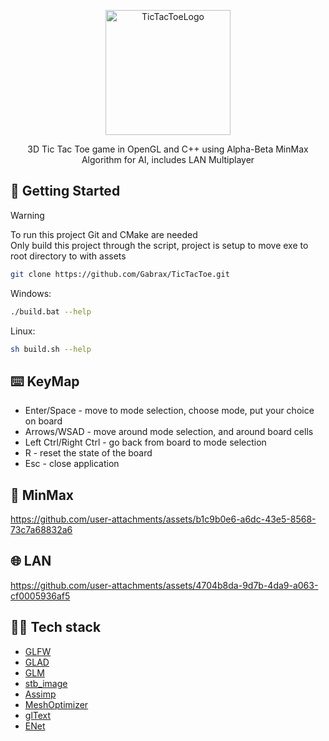  <p align="center">
    <img src="https://github.com/user-attachments/assets/85913b55-2e9e-4ac9-9420-e1818a095fe3" alt="TicTacToeLogo" width="200"/>
</p>

<p align="center"> 3D Tic Tac Toe game in OpenGL and C++ using Alpha-Beta MinMax Algorithm for AI, includes LAN Multiplayer </p>

## 🚀 Getting Started
> [!WARNING]
> To run this project Git and CMake are needed<br>
> Only build this project through the script, project is setup to move exe to root directory to with assets

```bash
git clone https://github.com/Gabrax/TicTacToe.git
```
Windows:<br>
```bash
./build.bat --help
```
Linux:<br>
```bash
sh build.sh --help
```

## ⌨️ KeyMap
- Enter/Space - move to mode selection, choose mode, put your choice on board
- Arrows/WSAD - move around mode selection, and around board cells
- Left Ctrl/Right Ctrl - go back from board to mode selection
- R - reset the state of the board
- Esc - close application

## 🤖 MinMax
https://github.com/user-attachments/assets/b1c9b0e6-a6dc-43e5-8568-73c7a68832a6
## 🌐 LAN
https://github.com/user-attachments/assets/4704b8da-9d7b-4da9-a063-cf0005936af5

## 👨‍💻 Tech stack
- [GLFW](https://github.com/glfw/glfw)
- [GLAD](https://github.com/Dav1dde/glad)
- [GLM](https://github.com/g-truc/glm)
- [stb_image](https://github.com/nothings/stb/blob/master/stb_image.h)
- [Assimp](https://github.com/assimp/assimp)
- [MeshOptimizer](https://github.com/zeux/meshoptimizer)
- [glText](https://github.com/vallentin/glText)
- [ENet](https://github.com/zpl-c/enet)




